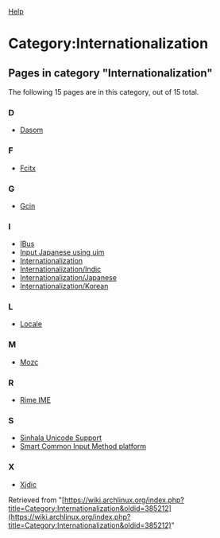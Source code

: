 [Help](//www.mediawiki.org/wiki/Special:MyLanguage/Help:Categories)

# Category:Internationalization

## Pages in category "Internationalization"

The following 15 pages are in this category, out of 15 total.

### D

*   [Dasom](/index.php/Dasom "Dasom")

### F

*   [Fcitx](/index.php/Fcitx "Fcitx")

### G

*   [Gcin](/index.php/Gcin "Gcin")

### I

*   [IBus](/index.php/IBus "IBus")
*   [Input Japanese using uim](/index.php/Input_Japanese_using_uim "Input Japanese using uim")
*   [Internationalization](/index.php/Internationalization "Internationalization")
*   [Internationalization/Indic](/index.php/Internationalization/Indic "Internationalization/Indic")
*   [Internationalization/Japanese](/index.php/Internationalization/Japanese "Internationalization/Japanese")
*   [Internationalization/Korean](/index.php/Internationalization/Korean "Internationalization/Korean")

### L

*   [Locale](/index.php/Locale "Locale")

### M

*   [Mozc](/index.php/Mozc "Mozc")

### R

*   [Rime IME](/index.php/Rime_IME "Rime IME")

### S

*   [Sinhala Unicode Support](/index.php/Sinhala_Unicode_Support "Sinhala Unicode Support")
*   [Smart Common Input Method platform](/index.php/Smart_Common_Input_Method_platform "Smart Common Input Method platform")

### X

*   [Xjdic](/index.php/Xjdic "Xjdic")

Retrieved from "[https://wiki.archlinux.org/index.php?title=Category:Internationalization&oldid=385212](https://wiki.archlinux.org/index.php?title=Category:Internationalization&oldid=385212)"